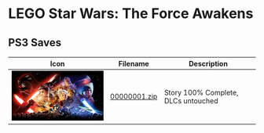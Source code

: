 # LEGO Star Wars: The Force Awakens

## PS3 Saves

| Icon | Filename | Description |
|------|----------|-------------|
| ![LEGO Star Wars: The Force Awakens](ICON0.PNG) | [00000001.zip](00000001.zip) | Story 100% Complete, DLCs untouched |
